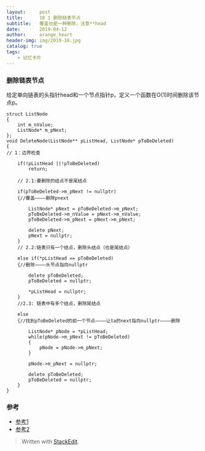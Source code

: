 ```yaml
---
layout:     post
title:      18 1 删除链表节点
subtitle:   覆盖也是一种删除，注意**head
date:       2019-04-12
author:     orange_heart
header-img: img/2019-18.jpg
catalog: true
tags:
    - 记忆卡片
---
```


### 删除链表节点

给定单向链表的头指针head和一个节点指针p，定义一个函数在O(1)时间删除该节点p。



```objc
struct ListNode
{
	int m_nValue;
	ListNode* m_pNext;
};
void DeleteNode(ListNode** pListHead, ListNode* pToBeDeleted)
{  
// 1：边界检查

    if(!pListHead ||!pToBeDeleted)
        return;

    // 2.1:要删除的结点不是尾结点
    
    if(pToBeDeleted->m_pNext != nullptr)
    {//覆盖————删除pnext
    
        ListNode* pNext = pToBeDeleted->m_pNext;
        pToBeDeleted->m_nValue = pNext->m_nValue;
        pToBeDeleted->m_pNext = pNext->m_pNext;
 
        delete pNext;
        pNext = nullptr;
    }
    // 2.2:链表只有一个结点，删除头结点（也是尾结点）
    
    else if(*pListHead == pToBeDeleted)
    {//删除————头节点指向nullptr
    
        delete pToBeDeleted;
        pToBeDeleted = nullptr;
        
        *pListHead = nullptr;
    }
    //2.3: 链表中有多个结点，删除尾结点
    
    else
    {//找到pToBeDeleted的前一个节点————让ta的next指向nullptr————删除
    
        ListNode* pNode = *pListHead;
        while(pNode->m_pNext != pToBeDeleted)
        {
            pNode = pNode->m_pNext;            
        }
 
        pNode->m_pNext = nullptr;
        
        delete pToBeDeleted;
        pToBeDeleted = nullptr;
    }
}
```
### 参考

- [参考1](https://github.com/zhedahht/CodingInterviewChinese2)
- [参考2](https://github.com/gatieme/CodingInterviews)

> Written with [StackEdit](https://stackedit.io/).
<!--stackedit_data:
eyJoaXN0b3J5IjpbLTE3Njk1MDU0MTQsMTY4OTAxOTA4MCwtMz
E1NDUsMTQwNjIwODgzMV19
-->